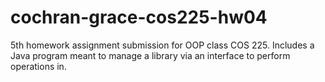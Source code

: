 # cochran-grace-cos225-hw04
 5th homework assignment submission for OOP class COS 225. Includes a Java program meant to manage a library via an interface to perform operations in.

